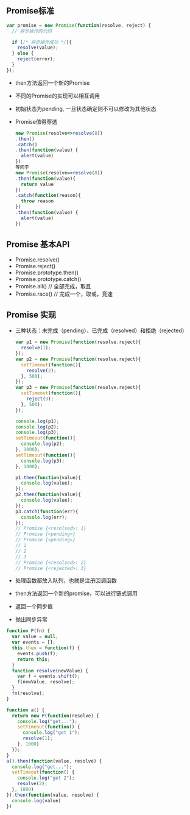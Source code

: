 ## Promise标准

```js
var promise = new Promise(function(resolve, reject) {
  // 异步操作的代码

  if (/* 异步操作成功 */){
    resolve(value);
  } else {
    reject(error);
  }
});
```

* then方法返回一个新的Promise

* 不同的Promise的实现可以相互调用

* 初始状态为pending, 一旦状态确定则不可以修改为其他状态

* Promise值得穿透

  ```js
  new Promise(resolve=>resolve(8))
  .then()
  .catch()
  .then(function(value) {
    alert(value)
  })
  等同于
  new Promise(resolve=>resolve(8))
  .then(function(value){
    return value
  })
  .catch(function(reason){
    throw reason
  })
  .then(function(value) {
    alert(value)
  })
  ```

## Promise 基本API

  * Promise.resolve()
  * Promise.reject()
  * Promise.prototype.then()
  * Promise.prototype.catch()
  * Promise.all()   // 全部完成，取且
  * Promise.race()  // 完成一个，取或，竞速


## Promise 实现

  * 三种状态：未完成（pending）、已完成（resolved）和拒绝（rejected）

    ```js
    var p1 = new Promise(function(resolve,reject){
      resolve(1);
    });
    var p2 = new Promise(function(resolve,reject){
      setTimeout(function(){
        resolve(2);  
      }, 500);      
    });
    var p3 = new Promise(function(resolve,reject){
      setTimeout(function(){
        reject(3);  
      }, 500);      
    });

    console.log(p1);
    console.log(p2);
    console.log(p3);
    setTimeout(function(){
      console.log(p2);
    }, 1000);
    setTimeout(function(){
      console.log(p3);
    }, 1000);

    p1.then(function(value){
      console.log(value);
    });
    p2.then(function(value){
      console.log(value);
    });
    p3.catch(function(err){
      console.log(err);
    });
    // Promise {<resolved>: 1}
    // Promise {<pending>}
    // Promise {<pending>}
    // 1
    // 2
    // 3
    // Promise {<resolved>: 2}
    // Promise {<rejected>: 3}
    ```

  * 处理函数都放入队列，也就是注册回调函数

  * then方法返回一个新的promise，可以进行链式调用

  * 返回一个同步值

  * 抛出同步异常

  ```js
  function P(fn) {
    var value = null;
    var events = [];
    this.then = function(f) {
      events.push(f);
      return this;
    }
    function resolve(newValue) {
      var f = events.shift();
      f(newValue, resolve);
    }
    fn(resolve);
  }

  function a() {
    return new P(function(resolve) {
      console.log("get...");
      setTimeout(function() {
        console.log("get 1");
        resolve(1);
      }, 1000)
    });
  }
  a().then(function(value, resolve) {
    console.log("get...");
    setTimeout(function() {
      console.log("get 2");
      resolve(2);
    }, 1000)
  }).then(function(value, resolve) {
    console.log(value)
  })
  ```

